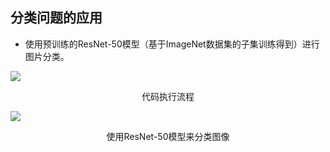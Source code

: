 ## 分类问题的应用

<div grid="~ cols-2 gap-4">

<div mt-3 text-sm>

- 使用预训练的ResNet-50模型（基于ImageNet数据集的子集训练得到）进行图片分类。

![](https://vip2.loli.io/2023/10/30/8VicrSF9yXNvOkG.webp)

<center>代码执行流程</center>

</div>

<div flex flex-col justify-center items-center mx-12>

![](https://vip2.loli.io/2023/10/30/FH2KNvELYRwnZTy.webp)

<center text-sm mt-2>使用ResNet-50模型来分类图像</center>

</div>

</div>

<!-- 

监督学习在分类问题方面的应用有很多，以刚才流程图演示的图片分类为例。

为了方便演示，这边我们采用的是预训练的ResNet-50模型（基于ImageNet数据集的子集训练得到）来进行图片分类。

ImageNet数据集（韩枫老师在高级人工智能课上提及过）：

它是一个大型的视觉数据库。其中包含了超过1000万个手动标注的图像，涵盖了22000个不同的类别。它为机器学习模型提供了丰富的训练资料。

ResNet(Residual Network)-50模型：

它是一个卷积神经网络模型。该模型基于部分ImageNet数据集（包含1000个类别，涉及不同种类的动物、植物等）训练。被广泛应用于图像分类。

PyTorch框架提供的ResNet-50模型，是一个预先训练好的深度学习模型，能够识别图像中的对象。当我们将一张预处理过的竹叶青蛇的图片输入该模型进行识别时，模型返回了一个类别ID：59。通过查询类别对照表，我们发现这个ID对应的是“vine snake”（藤蛇）。

由于ResNet-50的训练数据集限于1000个类别，所以未能精确识别出竹叶青，但它识别出的藤蛇与竹叶青有着相似的绿色外观，这一结果仍具有参考价值。

 -->